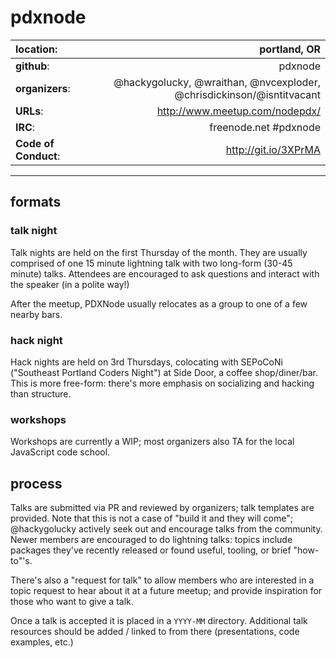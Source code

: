# pdxnode


| **location**:         | portland, OR                           |
|:----------------------|---------------------------------------:|
| **github**:           | pdxnode                                |
| **organizers**:       | @hackygolucky, @wraithan, @nvcexploder, @chrisdickinson/@isntitvacant |
| **URLs**:             | http://www.meetup.com/nodepdx/         |
| **IRC**:              | freenode.net #pdxnode                  |
| **Code of Conduct**:  | http://git.io/3XPrMA                   |



---------------------------

## formats

### talk night

Talk nights are held on the first Thursday of the month. They are usually
comprised of one 15 minute lightning talk with two long-form (30-45 minute)
talks.  Attendees are encouraged to ask questions and interact with the speaker
(in a polite way!)

After the meetup, PDXNode usually relocates as a group to one of a few
nearby bars.

### hack night

Hack nights are held on 3rd Thursdays, colocating with SEPoCoNi ("Southeast
Portland Coders Night") at Side Door, a coffee shop/diner/bar. This is more
free-form: there's more emphasis on socializing and hacking than structure.

### workshops

Workshops are currently a WIP; most organizers also TA for the local JavaScript
code school.

## process

Talks are submitted via PR and reviewed by organizers; talk templates are 
provided. Note that this is not a case of "build it and they will come";
@hackygolucky actively seek out and encourage talks from the community.
Newer members are encouraged to do lightning talks: topics include
packages they've recently released or found useful, tooling, or brief "how-to"'s.

There's also a "request for talk" to allow members who are interested in
a topic request to hear about it at a future meetup; and provide
inspiration for those who want to give a talk.

Once a talk is accepted it is placed in a `YYYY-MM` directory. Additional
talk resources should be added / linked to from there (presentations, code
examples, etc.)


